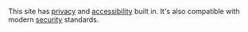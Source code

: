 This site has [privacy](https://themarkup.org/blacklight?url=jaffamonkey.com) and [accessibility](https://pagespeed.web.dev/report?url=https%3A%2F%2Fjaffamonkey.com) built in. It's also compatible with modern [security](https://github.com/clente/hugo-bearcub#secure) standards.